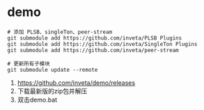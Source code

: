 # demo

```
# 添加 PLSB、singleTon、peer-stream
git submodule add https://github.com/inveta/PLSB Plugins
git submodule add https://github.com/inveta/SingleTon Plugins
git submodule add https://github.com/inveta/peer-stream

# 更新所有子模块
git submodule update --remote
```

1. https://github.com/inveta/demo/releases
2. 下载最新版的zip包并解压
3. 双击demo.bat